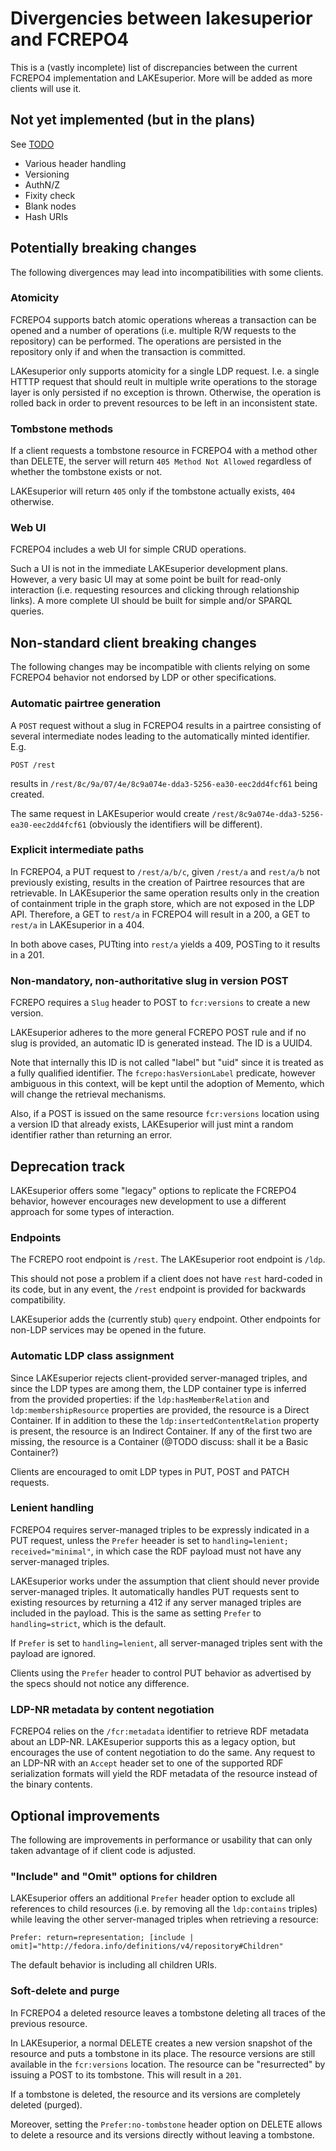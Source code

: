# Divergencies between lakesuperior and FCREPO4

This is a (vastly incomplete) list of discrepancies between the current FCREPO4
implementation and LAKEsuperior. More will be added as more clients will use
it.


## Not yet implemented (but in the plans)

See [TODO](TODO)

- Various header handling
- Versioning
- AuthN/Z
- Fixity check
- Blank nodes
- Hash URIs


## Potentially breaking changes

The following  divergences may lead into incompatibilities with some clients.

### Atomicity

FCREPO4 supports batch atomic operations whereas a transaction can be opened
and a number of operations (i.e. multiple R/W requests to the repository) can
be performed. The operations are persisted in the repository only if and when
the transaction is committed.

LAKesuperior only supports atomicity for a single LDP request. I.e. a single
HTTTP request that should reult in multiple write operations to the storage
layer is only persisted if no exception is thrown. Otherwise, the operation is
rolled back in order to prevent resources to be left in an inconsistent state.

### Tombstone methods

If a client requests a tombstone resource in
FCREPO4 with a method other than DELETE, the server will return `405 Method Not
Allowed` regardless of whether the tombstone exists or not.

LAKEsuperior will return `405` only if the tombstone actually exists, `404`
otherwise.

### Web UI

FCREPO4 includes a web UI for simple CRUD operations.

Such a UI is not in the immediate LAKEsuperior development plans. However, a very
basic UI may at some point be built for read-only interaction (i.e.
requesting resources and clicking through relationship links). A more complete
UI should be built for simple and/or SPARQL queries.


## Non-standard client breaking changes

The following changes may be incompatible with clients relying on some FCREPO4
behavior not endorsed by LDP or other specifications.

### Automatic pairtree generation

A `POST` request without a slug in FCREPO4 results in a pairtree consisting of
several intermediate nodes leading to the automatically minted identifier. E.g.

    POST /rest

results in `/rest/8c/9a/07/4e/8c9a074e-dda3-5256-ea30-eec2dd4fcf61` being
created.

The same request in LAKEsuperior would create
`/rest/8c9a074e-dda3-5256-ea30-eec2dd4fcf61` (obviously the identifiers will be
different).

### Explicit intermediate paths

In FCREPO4, a PUT request to `/rest/a/b/c`, given `/rest/a` and `rest/a/b` not
previously existing, results in the creation of Pairtree resources that are
retrievable. In LAKEsuperior the same operation results only in the creation of
containment triple in the graph store, which are not exposed in the LDP API.
Therefore, a GET to `rest/a` in FCREPO4 will result in a 200, a GET to `rest/a`
in LAKEsuperior in a 404.

In both above cases, PUTting into `rest/a` yields a 409, POSTing to it results
in a 201.

### Non-mandatory, non-authoritative slug in version POST

FCREPO requires a `Slug` header to POST to `fcr:versions` to create a new
version.

LAKEsuperior adheres to the more general FCREPO POST rule and if no slug is
provided, an automatic ID is generated instead. The ID is a UUID4.

Note that internally this ID is not called "label" but "uid" since it
is treated as a fully qualified identifier. The `fcrepo:hasVersionLabel`
predicate, however ambiguous in this context, will be kept until the adoption
of Memento, which will change the retrieval mechanisms.

Also, if a POST is issued on the same resource `fcr:versions` location using
a version ID that already exists, LAKEsuperior will just mint a random
identifier rather than returning an error.


## Deprecation track

LAKEsuperior offers some "legacy" options to replicate the FCREPO4 behavior,
however encourages new development to use a different approach for some types
of interaction.

### Endpoints

The FCREPO root endpoint is `/rest`. The LAKEsuperior root endpoint is `/ldp`.

This should not pose a problem if a client does not have `rest` hard-coded in
its code, but in any event, the `/rest` endpoint is provided for backwards
compatibility.

LAKEsuperior adds the (currently stub) `query` endpoint. Other endpoints for
non-LDP services may be opened in the future.

### Automatic LDP class assignment

Since LAKEsuperior rejects client-provided server-managed triples, and since
the LDP types are among them, the LDP container type is inferred from the
provided properties: if the `ldp:hasMemberRelation` and
`ldp:membershipResource` properties are provided, the resource is a Direct
Container. If in addition to these the `ldp:insertedContentRelation` property
is present, the resource is an Indirect Container. If any of the first two are
missing, the resource is a Container (@TODO discuss: shall it be a Basic
Container?)

Clients are encouraged to omit LDP types in PUT, POST and PATCH requests.

### Lenient handling

FCREPO4 requires server-managed triples to be expressly indicated in a PUT
request, unless the `Prefer` heeader is set to
`handling=lenient; received="minimal"`, in which case the RDF payload must not
have any server-managed triples.

LAKEsuperior works under the assumption that client should never provide
server-managed triples. It automatically handles PUT requests sent to existing
resources by returning a 412 if any server managed triples are included in the
payload. This is the same as setting `Prefer` to `handling=strict`, which is
the default.

If `Prefer` is set to `handling=lenient`, all server-managed triples sent with
the payload are ignored.

Clients using the `Prefer` header to control PUT behavior as advertised by the
specs should not notice any difference.

### LDP-NR metadata by content negotiation

FCREPO4 relies on the `/fcr:metadata` identifier to retrieve RDF metadata about
an LDP-NR. LAKEsuperior supports this as a legacy option, but encourages the
use of content negotiation to do the same. Any request to an LDP-NR with an
`Accept` header set to one of the supported RDF serialization formats will
yield the RDF metadata of the resource instead of the binary contents.


## Optional improvements

The following are improvements in performance or usability that can only taken
advantage of if client code is adjusted.

### "Include" and "Omit" options for children

LAKEsuperior offers an additional `Prefer` header option to exclude all
references to child resources (i.e. by removing all the `ldp:contains` triples)
while leaving the other server-managed triples when retrieving a resource:

    Prefer: return=representation; [include | omit]="http://fedora.info/definitions/v4/repository#Children"

The default behavior is including all children URIs.

### Soft-delete and purge

In FCREPO4 a deleted resource leaves a tombstone deleting all traces of the
previous resource.

In LAKEsuperior, a normal DELETE creates a new version snapshot of the resource
and puts a tombstone in its place. The resource versions are still available
in the `fcr:versions` location. The resource can be "resurrected" by
issuing a POST to its tombstone. This will result in a `201`.

If a tombstone is deleted, the resource and its versions are completely deleted
(purged).

Moreover, setting the `Prefer:no-tombstone` header option on DELETE allows to
delete a resource and its versions directly without leaving a tombstone.
